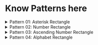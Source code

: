 # Know Patterns here

<details>
    <summary>Pattern 01: Asterisk Rectangle</summary>

[Solution](/techgig/pattern_1/asterisk_rectangle.java)

Rectangle of height n = 5

        ```
            * * * * *
            * * * * *
            * * * * *
            * * * * *
            * * * * *
        ```
</details>

<details>
    <summary>Pattern 02: Number Rectangle</summary>

[Solution](/techgig/pattern_2/rectangle.java)

Rectangle of height n = 5

        ```
            1 1 1 1 1
            2 2 2 2 2
            3 3 3 3 3
            4 4 4 4 4
            5 5 5 5 5
        ```
</details>

<details>
    <summary>Pattern 03: Ascending Number Rectangle</summary>

[Solution](/techgig/pattern_3/rectangle2.java)

Rectangle of height n = 5

        ```
            1 2 3 4 5
            1 2 3 4 5
            1 2 3 4 5
            1 2 3 4 5
            1 2 3 4 5
        ```
</details>

<details>
    <summary>Pattern 04: Alphabet Rectangle</summary>

[Solution](/techgig/pattern_4/alphabet_rectangle.java)

Rectangle of height n = 6

        ```
            A A A A A
            B B B B B
            C C C C C
            D D D D D
            E E E E E
            F F F F F
        ```
</details>
